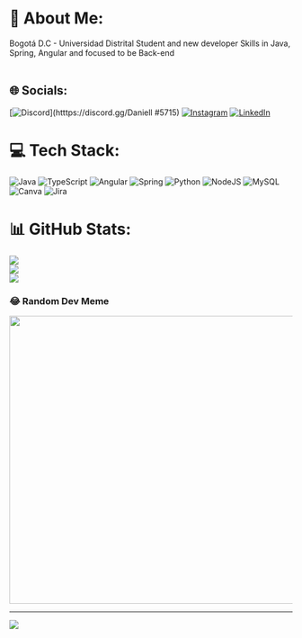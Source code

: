 # 💫 About Me:
Bogotá D.C - Universidad Distrital Student and new developer Skills in Java, Spring, Angular and focused to be Back-end<br><br>


## 🌐 Socials:
[![Discord](https://img.shields.io/badge/Discord-%237289DA.svg?logo=discord&logoColor=white)](htttps://discord.gg/Daniell #5715) [![Instagram](https://img.shields.io/badge/Instagram-%23E4405F.svg?logo=Instagram&logoColor=white)](https://instagram.com/3_daniell) [![LinkedIn](https://img.shields.io/badge/LinkedIn-%230077B5.svg?logo=linkedin&logoColor=white)](https://linkedin.com/in/daniellemos-arias) 

# 💻 Tech Stack:
![Java](https://img.shields.io/badge/java-%23ED8B00.svg?style=for-the-badge&logo=java&logoColor=white) ![TypeScript](https://img.shields.io/badge/typescript-%23007ACC.svg?style=for-the-badge&logo=typescript&logoColor=white) ![Angular](https://img.shields.io/badge/angular-%23DD0031.svg?style=for-the-badge&logo=angular&logoColor=white) ![Spring](https://img.shields.io/badge/spring-%236DB33F.svg?style=for-the-badge&logo=spring&logoColor=white) ![Python](https://img.shields.io/badge/python-3670A0?style=for-the-badge&logo=python&logoColor=ffdd54) ![NodeJS](https://img.shields.io/badge/node.js-6DA55F?style=for-the-badge&logo=node.js&logoColor=white) ![MySQL](https://img.shields.io/badge/mysql-%2300f.svg?style=for-the-badge&logo=mysql&logoColor=white) ![Canva](https://img.shields.io/badge/Canva-%2300C4CC.svg?style=for-the-badge&logo=Canva&logoColor=white) ![Jira](https://img.shields.io/badge/jira-%230A0FFF.svg?style=for-the-badge&logo=jira&logoColor=white)

# 📊 GitHub Stats:
![](https://github-readme-stats.vercel.app/api?username=daniell395&theme=tokyonight&hide_border=false&include_all_commits=false&count_private=false)<br/>
![](https://github-readme-streak-stats.herokuapp.com/?user=daniell395&theme=tokyonight&hide_border=false)<br/>
![](https://github-readme-stats.vercel.app/api/top-langs/?username=daniell395&theme=tokyonight&hide_border=false&include_all_commits=false&count_private=false&layout=compact)

### 😂 Random Dev Meme
<img src="https://random-memer.herokuapp.com/" width="512px"/>

---
[![](https://visitcount.itsvg.in/api?id=daniell395&icon=0&color=1)](https://visitcount.itsvg.in)

